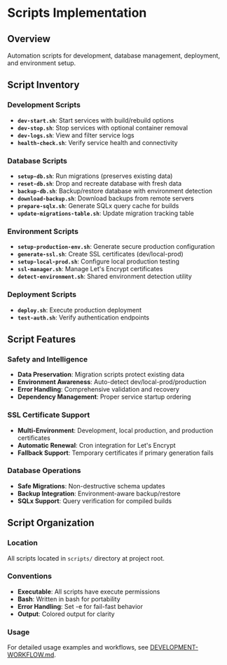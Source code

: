 # Scripts Implementation

## Overview
Automation scripts for development, database management, deployment, and environment setup.

## Script Inventory

### Development Scripts
- **`dev-start.sh`**: Start services with build/rebuild options
- **`dev-stop.sh`**: Stop services with optional container removal
- **`dev-logs.sh`**: View and filter service logs
- **`health-check.sh`**: Verify service health and connectivity

### Database Scripts
- **`setup-db.sh`**: Run migrations (preserves existing data)
- **`reset-db.sh`**: Drop and recreate database with fresh data
- **`backup-db.sh`**: Backup/restore database with environment detection
- **`download-backup.sh`**: Download backups from remote servers
- **`prepare-sqlx.sh`**: Generate SQLx query cache for builds
- **`update-migrations-table.sh`**: Update migration tracking table

### Environment Scripts
- **`setup-production-env.sh`**: Generate secure production configuration
- **`generate-ssl.sh`**: Create SSL certificates (dev/local-prod)
- **`setup-local-prod.sh`**: Configure local production testing
- **`ssl-manager.sh`**: Manage Let's Encrypt certificates
- **`detect-environment.sh`**: Shared environment detection utility

### Deployment Scripts
- **`deploy.sh`**: Execute production deployment
- **`test-auth.sh`**: Verify authentication endpoints

## Script Features

### Safety and Intelligence
- **Data Preservation**: Migration scripts protect existing data
- **Environment Awareness**: Auto-detect dev/local-prod/production
- **Error Handling**: Comprehensive validation and recovery
- **Dependency Management**: Proper service startup ordering

### SSL Certificate Support
- **Multi-Environment**: Development, local production, and production certificates
- **Automatic Renewal**: Cron integration for Let's Encrypt
- **Fallback Support**: Temporary certificates if primary generation fails

### Database Operations
- **Safe Migrations**: Non-destructive schema updates
- **Backup Integration**: Environment-aware backup/restore
- **SQLx Support**: Query verification for compiled builds

## Script Organization

### Location
All scripts located in `scripts/` directory at project root.

### Conventions
- **Executable**: All scripts have execute permissions
- **Bash**: Written in bash for portability
- **Error Handling**: Set -e for fail-fast behavior
- **Output**: Colored output for clarity

### Usage
For detailed usage examples and workflows, see [DEVELOPMENT-WORKFLOW.md](DEVELOPMENT-WORKFLOW.md#development-scripts-reference).